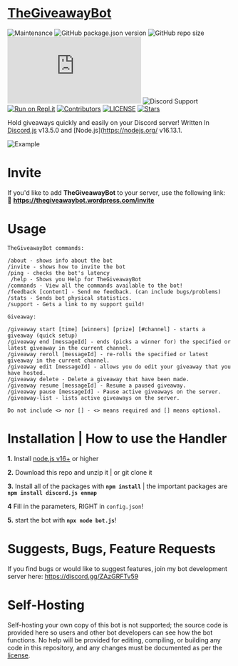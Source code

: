 # [TheGiveawayBot](https://thegiveawaybot.wordpress.com/)

![Maintenance](https://img.shields.io/maintenance/yes/2022?style=plastic)
![GitHub package.json version](https://img.shields.io/github/package-json/v/AnthonyVanTonder/TheGiveawayBot)
![GitHub repo size](https://img.shields.io/github/repo-size/AnthonyVanTonder/TheGiveawayBot)
![GitHub package.json dependency version (prod)](https://img.shields.io/github/package-json/dependency-version/AnthonyVanTonder/TheGiveawayBot/discord.js)
![Discord Support](https://img.shields.io/discord/889487066440818690?label=Discord%20Support&labelColor=FFFFF&style=plastic&logo=Discord&link=https://discord.gg/ZAzGRFTv59&link=https://discord.gg/ZAzGRFTv59)
[![Run on Repl.it](https://repl.it/badge/github/AnthonyVanTonder/TheGiveawayBot)](https://repl.it/github/AnthonyVanTonder/TheGiveawayBot)
[![Contributors](https://img.shields.io/github/contributors/AnthonyVanTonder/TheGiveawayBot?label=Contributors&color=yellow)](https://github.com/AnthonyVanTonder/TheGiveawayBot/graphs/contributors)
[![LICENSE](https://img.shields.io/github/license/AnthonyVanTonder/TheGiveawayBot?label=License&color=blueviolet)](https://github.com/AnthonyVanTonder/TheGiveawayBot/blob/main/LICENSE)
[![Stars](https://img.shields.io/github/stars/AnthonyVanTonder/TheGiveawayBot.svg)](https://github.com/jagrosh/GiveawayBot/stargazers)

Hold giveaways quickly and easily on your Discord server! Written In [Discord.js](https://discord.js.org) v13.5.0 and [Node.js](https://nodejs.org/ v16.13.1.

![Example](https://i.imgur.com/pAnTFw4.jpg)

# Invite
If you'd like to add **TheGiveawayBot** to your server, use the following link:<br>
🔗 **https://thegiveawaybot.wordpress.com/invite**

# Usage

```
TheGiveawayBot commands:

/about - shows info about the bot
/invite - shows how to invite the bot
/ping - checks the bot's latency
 /help - Shows you Help for TheGiveawayBot
/commands - View all the commands available to the bot!
/feedback [content] - Send me feedback. (can include bugs/problems)
/stats - Sends bot physical statistics.
/support - Gets a link to my support guild!

Giveaway:

/giveaway start [time] [winners] [prize] [#channel] - starts a giveaway (quick setup)
/giveaway end [messageId] - ends (picks a winner for) the specified or latest giveaway in the current channel.
/giveaway reroll [messageId] - re-rolls the specified or latest giveaway in the current channel.
/giveaway edit [messageId] - allows you do edit your giveaway that you have hosted.
/giveaway delete - Delete a giveaway that have been made.
/giveaway resume [messageId] - Resume a paused giveaway.
/giveaway pause [messageId] - Pause active giveaways on the server.
/giveaway-list - lists active giveaways on the server.

Do not include <> nor [] - <> means required and [] means optional.
```

# Installation | How to use the Handler

 **1.** Install [node.js v16+](https://nodejs.org/) or higher

 **2.** Download this repo and unzip it    |    or git clone it

 **3.** Install all of the packages with **`npm install`**     |  the important packages are   **`npm install discord.js enmap`**

 **4** Fill in the parameters, RIGHT in `config.json`!

 **5.** start the bot with **`npx node bot.js`**!

# Suggests, Bugs, Feature Requests
If you find bugs or would like to suggest features, join my bot development server here: https://discord.gg/ZAzGRFTv59

# Self-Hosting
Self-hosting your own copy of this bot is not supported; the source code is provided here so users and other bot developers can see how the bot functions. No help will be provided for editing, compiling, or building any code in this repository, and any changes must be documented as per the [license](https://github.com/jagrosh/GiveawayBot/blob/master/LICENSE).
